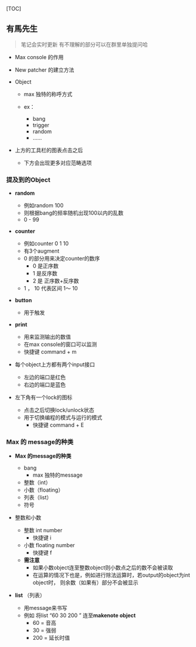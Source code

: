

[TOC]



## 有馬先生

> 笔记会实时更新 有不理解的部分可以在群里单独提问哈



- Max console  的作用

- New patcher 的建立方法

- Object 

  - max 独特的称呼方式

  - ex：
    - bang 
    - trigger 
    - random
    - ......

- 上方的工具栏的图表点击之后

  - 下方会出现更多对应范畴选项



### 提及到的**Object**

- **random** 
  - 例如random 100
  - 则根据bang的频率随机出现100以内的乱数  
  - 0 - 99
- **counter** 
  - 例如counter 0 1 10 
  - 有3个augment 
  - 0 的部分用来决定counter的数序
    - 0 是正序数
    - 1 是反序数
    - 2 是 正序数+反序数
  - 1 ， 10 代表区间 1～ 10
- **button**
  - 用于触发
- **print**
  - 用来监测输出的数值
  - 在max console的窗口可以监测
  - 快捷键 command + m

- 每个object上方都有两个input接口
  - 左边的端口是红色 
  - 右边的端口是蓝色

- 左下角有一个lock的图标

  - 点击之后切换lock/unlock状态
  - 用于切换编程的模式与运行的模式 
    - 快捷键  command + E

  

### Max 的 message的种类

- **Max 的message的种类**
  - bang
    - max 独特的message
  - 整数（int）
  - 小数（floating）
  - 列表（list）
  - 符号

- 整数和小数
  - 整数 int  number
    - 快捷键 i 
  - 小数 floating  number
    - 快捷键 f 
  - **需注意**
    - 如果小数object连至整数object则小数点之后的数不会被读取
    - 在运算的情况下也是，例如进行除法运算时，若output的object为int object时， 则余数（如果有）部分不会被显示
- **list** （列表）
  - 用message来书写
  - 例如 将list “60 30 200 ” 连至**makenote object**
    - 60 = 音高  
    - 30 = 强弱
    - 200 = 延长时值